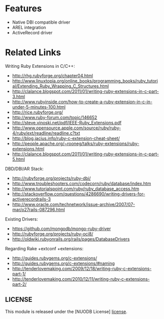 Features
========

* Native DBI compatible driver
* AREL integration
* ActiveRecord driver


Related Links
=============

Writing Ruby Extensions in C/C++:

* http://rhg.rubyforge.org/chapter04.html
* http://www.linuxtopia.org/online_books/programming_books/ruby_tutorial/Extending_Ruby_Wrapping_C_Structures.html
* http://clalance.blogspot.com/2011/01/writing-ruby-extensions-in-c-part-3.html
* http://www.rubyinside.com/how-to-create-a-ruby-extension-in-c-in-under-5-minutes-100.html
* http://rice.rubyforge.org/
* http://www.ruby-forum.com/topic/146652
* http://steve.vinoski.net/pdf/IEEE-Ruby_Extensions.pdf
* http://www.opensource.apple.com/source/ruby/ruby-4/ruby/ext/readline/readline.c?txt
* http://blog.jacius.info/ruby-c-extension-cheat-sheet/
* http://people.apache.org/~rooneg/talks/ruby-extensions/ruby-extensions.html
* http://clalance.blogspot.com/2011/01/writing-ruby-extensions-in-c-part-5.html

DBD/DBI/AR Stack:

* http://rubyforge.org/projects/ruby-dbi/
* http://www.troubleshooters.com/codecorn/ruby/database/index.htm
* http://www.tutorialspoint.com/ruby/ruby_database_access.htm
* http://stackoverflow.com/questions/4286690/writing-drivers-for-activerecordrails-3
* http://www.oracle.com/technetwork/issue-archive/2007/07-mar/o27rails-087296.html

Existing Drivers:

* https://github.com/mongodb/mongo-ruby-driver
* http://rubyforge.org/projects/ruby-oci8/
* http://oldwiki.rubyonrails.org/rails/pages/DatabaseDrivers

Regarding Rake +extconf +extensions:

* http://guides.rubygems.org/c-extensions/
* http://guides.rubygems.org/c-extensions/#naming
* http://tenderlovemaking.com/2009/12/18/writing-ruby-c-extensions-part-1/
* http://tenderlovemaking.com/2010/12/11/writing-ruby-c-extensions-part-2/

## LICENSE ##

This module is released under the [NUODB License] [license].

[license]: https://github.com/nuodb/nuodb-drivers/blob/master/LICENSE
